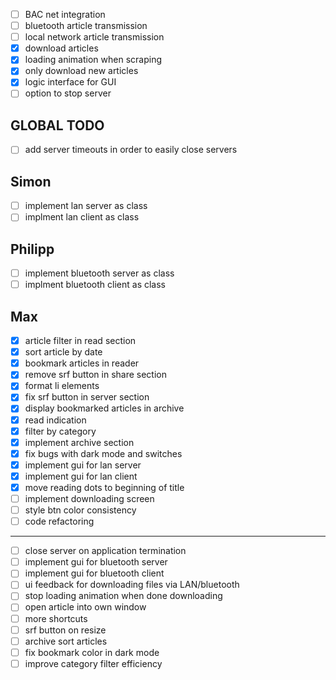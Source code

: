 - [ ] BAC net integration
- [ ] bluetooth article transmission
- [ ] local network article transmission
- [x] download articles
- [x] loading animation when scraping
- [x] only download new articles
- [x] logic interface for GUI
- [ ] option to stop server

## GLOBAL TODO
- [ ] add server timeouts in order to easily close servers

## Simon
- [ ] implement lan server as class
- [ ] implment lan client as class

## Philipp
- [ ] implement bluetooth server as class
- [ ] implment bluetooth client as class

## Max
- [x] article filter in read section
- [x] sort article by date
- [x] bookmark articles in reader
- [x] remove srf button in share section
- [x] format li elements
- [x] fix srf button in server section
- [x] display bookmarked articles in archive
- [x] read indication
- [x] filter by category
- [x] implement archive section
- [x] fix bugs with dark mode and switches
- [x] implement gui for lan server
- [x] implement gui for lan client
- [x] move reading dots to beginning of title  
- [ ] implement downloading screen  
- [ ] style btn color consistency
- [ ] code refactoring
---
- [ ] close server on application termination
- [ ] implement gui for bluetooth server
- [ ] implement gui for bluetooth client
- [ ] ui feedback for downloading files via LAN/bluetooth
- [ ] stop loading animation when done downloading
- [ ] open article into own window
- [ ] more shortcuts
- [ ] srf button on resize    
- [ ] archive sort articles  
- [ ] fix bookmark color in dark mode  
- [ ] improve category filter efficiency